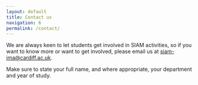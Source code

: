 ```yaml
---
layout: default
title: Contact us
navigation: 6
permalink: /contact/
---
```

We are always keen to let students get involved in SIAM activities, so if you want to know more or want to get involved, please email us at <a href="mailto:siam-ima@cardiff.ac.uk">siam-ima@cardiff.ac.uk</a>.

Make sure to state your full name, and where appropriate, your department and year of study.
